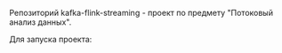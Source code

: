 Репозиторий kafka-flink-streaming - проект по предмету "Потоковый анализ данных".

Для запуска проекта:
```


